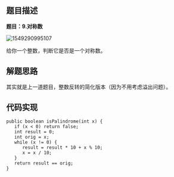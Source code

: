 ## 题目描述

**题目：9.对称数**

![1549290995107](/home/hdr/.config/Typora/typora-user-images/1549290995107.png)

给你一个整数，判断它是否是一个对称数。

## 解题思路

其实就是上一道题目，整数反转的简化版本（因为不用考虑溢出问题）。


## 代码实现

```
public boolean isPalindrome(int x) {
   if (x < 0) return false;
   int result = 0;
   int orig = x;
   while (x != 0) {
      result = result * 10 + x % 10;
      x = x / 10;
   }
   return result == orig;
}
```


